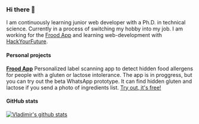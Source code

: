 ### Hi there 👋

<!--
**vladimir-bogomolov/vladimir-bogomolov** is a ✨ _special_ ✨ repository because its `README.md` (this file) appears on your GitHub profile.

Here are some ideas to get you started:

- 🔭 I’m currently working on ...
- 🌱 I’m currently learning ...
- 👯 I’m looking to collaborate on ...
- 🤔 I’m looking for help with ...
- 💬 Ask me about ...
- 📫 How to reach me: ...
- 😄 Pronouns: ...
- ⚡ Fun fact: ...
-->
I am continuously learning junior web developer with a Ph.D. in technical science. Currently in a process of switching my hobby into my job. I am working for the [Frood App](https://froodapp.com/) and learning web-development with [HackYourFuture](https://www.hackyourfuture.net/).

#### Personal projects
[**Frood App**](https://froodapp.com/)
Personalized label scanning app to detect hidden food allergens for people with a gluten or lactose intolerance. The app is in proggress, but you can try out the beta WhatsApp prototype. It can find hidden gluten and lactose if you send a photo of ingredients list. [Try out, it's free!](https://froodapp.com/en/download/)

#### GitHub stats
[![Vladimir's github stats](https://github-readme-stats.vercel.app/api?username=vladimir-bogomolov)](https://github.com/anuraghazra/github-readme-stats)


